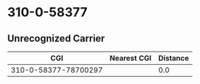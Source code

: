 # 310-0-58377
## Unrecognized Carrier


| CGI | Nearest CGI | Distance |
|-----|-------------|----------|
| 310-0-58377-78700297 |  | 0.0 |
